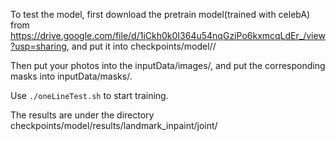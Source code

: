 To test the model, first download the pretrain model(trained with celebA)
from https://drive.google.com/file/d/1iCkh0k0I364u54nqGziPo6kxmcqLdEr_/view?usp=sharing,
and put it into checkpoints/model//

Then put your photos into the inputData/images/,
and put the corresponding masks into inputData/masks/. 

Use 
```./oneLineTest.sh```
to start training.

The results are under the directory checkpoints/model/results/landmark_inpaint/joint/